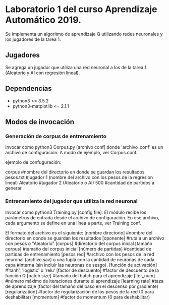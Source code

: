 # Laboratorio 1 del curso Aprendizaje Automático 2019.
Se implementa un algoritmo de aprendizaje Q utilizando redes neuronales y los jugadores de la tarea 1.

## Jugadores
Se agrega un jugador que utiliza una red neuronal a los de la tarea 1 (Aleatorio y AI con regresión lineal).

## Dependencias
* python3 >= 3.5.2
* python3-matplotlib <= 2.1.1

## Modos de invocación

### Generación de corpus de entrenamiento

Invocar como python3 Corpus.py [archivo conf] donde
'archivo_conf' es un archivo de configuración. A modo de ejemplo, ver Corpus.conf.

ejemplo de confuguración:

corpus                      #nombre del directorio en donde se guardan los resultados
pesos.txt                   #jugador 1 (nombre del archivo con los pesos de la regresion lineal)
Aleatorio                   #jugador 2 (Aleatorio o AI)
500                         #cantidad de partidos a generar

### Entrenamiento del jugador que utiliza la red neuronal

Invocar como python3 Training.py [config file]. El módulo recibe los parámetros de entrada desde el archivo de configuración.
En ese archivo, cada argumento se define en una línea a parte, ver Training.conf.

El formato del archivo es el siguiente:
[nombre directorio]     #nombre del directorio en donde se guardan los resultados
[oponente]              #ruta a un archivo con pesos o "Aleatorio"
[corpus]                #directorio del corpus inicial
[tamaño corpus]         #tamaño del corpus inicial
[número de partidas]    #cantidad de partidas de entrenamiento
[pesos red]             #archivo con los pesos de la red neuronal (archivo.sav) o una tupla con la cantidad de neuronas de cada capa
                        #interna (sin incluir las neuronas de sesgo).
[función de activación] #'tanh', 'logistic' o 'relu'
[factor de descuento]   #factor de descuento de la función Q
[batch size]            #tamaño del batch para el aprendizaje
[iter_num]              #número máximo de iteraciones durante el aprendizaje
[learning rate]         #taza de aprendizaje (factor del tamaño del paso en el descenso por gradiente)
[regularization]        #factor de regularización de los pesos de la red (0 para deshabilitar)
[momentum]              #factor de momentum (0 para deshabilitar)
